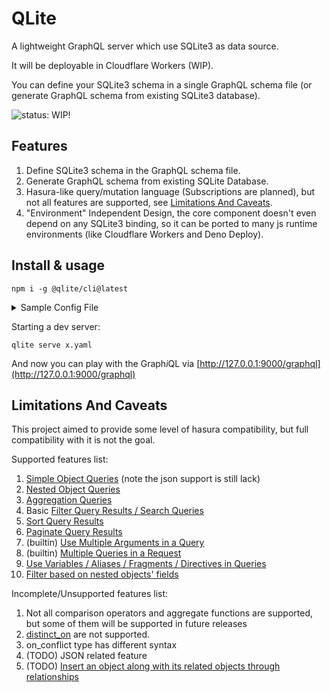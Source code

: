 # QLite

A lightweight GraphQL server which use SQLite3 as data source.

It will be deployable in Cloudflare Workers (WIP).

You can define your SQLite3 schema in a single GraphQL schema file (or generate GraphQL schema from existing SQLite3 database).

![**status: WIP!**](https://svg.hertz.services/text?content=Status:+WIP!&fontFamily=monospace&percent=0.9)

## Features

1. Define SQLite3 schema in the GraphQL schema file.
2. Generate GraphQL schema from existing SQLite Database.
3. Hasura-like query/mutation language (Subscriptions are planned), but not all features are supported, see [Limitations And Caveats](#limitions-and-caveats).
4. "Environment" Independent Design, the core component doesn't even depend on any SQLite3 binding, so it can be ported to many js runtime environments (like Cloudflare Workers and Deno Deploy).

## Install & usage

```shell
npm i -g @qlite/cli@latest
```

<details><summary>Sample Config File</summary>

```yaml
tables:
  books:
    columns:
      id: {type: integer, primary_key: true}
      title: {type: text, not_null: true}
      url: {type: text}
      created_at: {type: timestamp}
    relations:
      authors:
        type: array
        remote_table: book_author_maps
        mappings:
          id: book_id
  book_author_maps:
    columns:
      book_id: {type: integer, primary_key: true}
      author_id: {type: integer, primary_key: true}
    relations:
      book:
        type: object
        remote_table: books
        mappings:
          book_id: id
      author:
        type: object
        remote_table: authors
        mappings:
          author_id: id
  authors:
    columns:
      id: {type: integer, primary_key: true}
      name: {type: text, not_null: true}
      created_at: {type: timestamp}
    relations:
      books:
        type: array
        remote_table: book_author_maps
        mappings:
          id: author_id
```

</details>

Starting a dev server:

```shell
qlite serve x.yaml
```

And now you can play with the Graph*i*QL via [http://127.0.0.1:9000/graphql](http://127.0.0.1:9000/graphql)

## Limitations And Caveats

This project aimed to provide some level of hasura compatibility, but full compatibility with it is not the goal.

Supported features list:
1. [Simple Object Queries](https://hasura.io/docs/latest/queries/postgres/simple-object-queries/) (note the json support is still lack)
2. [Nested Object Queries](https://hasura.io/docs/latest/queries/postgres/nested-object-queries/)
3. [Aggregation Queries](https://hasura.io/docs/latest/queries/postgres/aggregation-queries/)
4. Basic [Filter Query Results / Search Queries](https://hasura.io/docs/latest/queries/postgres/query-filters/)
5. [Sort Query Results](https://hasura.io/docs/latest/queries/postgres/sorting/)
6. [Paginate Query Results](https://hasura.io/docs/latest/queries/postgres/pagination/)
7. (builtin) [Use Multiple Arguments in a Query](https://hasura.io/docs/latest/queries/postgres/multiple-arguments/)
8. (builtin) [Multiple Queries in a Request](https://hasura.io/docs/latest/queries/postgres/multiple-queries/)
9. [Use Variables / Aliases / Fragments / Directives in Queries](https://hasura.io/docs/latest/queries/postgres/variables-aliases-fragments-directives/)
10. [Filter based on nested objects' fields](https://hasura.io/docs/latest/queries/postgres/query-filters/#filter-based-on-nested-objects-fields)

Incomplete/Unsupported features list: 
1. Not all comparison operators and aggregate functions are supported, but some of them will be supported in future releases
2. [distinct_on](https://hasura.io/docs/latest/queries/postgres/distinct-queries/#the-distinct_on-argument) are not supported.
3. on_conflict type has different syntax
4. (TODO) JSON related feature
5. (TODO) [Insert an object along with its related objects through relationships](https://hasura.io/docs/latest/mutations/postgres/insert/#pg-nested-inserts)